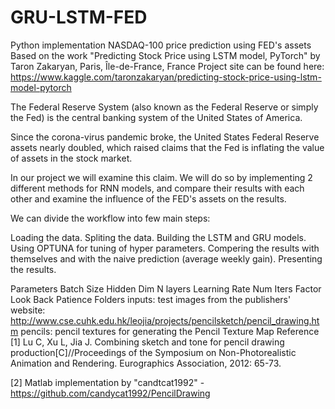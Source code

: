 # GRU-LSTM-FED
Python implementation NASDAQ-100 price prediction using FED's assets 
Based on the work "Predicting Stock Price using LSTM model, PyTorch" by Taron Zakaryan, Paris, Île-de-France, France
Project site can be found here: https://www.kaggle.com/taronzakaryan/predicting-stock-price-using-lstm-model-pytorch

The Federal Reserve System (also known as the Federal Reserve or simply the Fed) is the central banking system of the United States of America.

Since the corona-virus pandemic broke, the United States Federal Reserve 
assets nearly doubled, which raised claims that the Fed is inflating the value of assets in the stock market.

In our project we will examine this claim. We will do so by implementing 2 different methods for RNN models, and compare their results with
each other and examine the influence of the FED's assets on the results.

We can divide the workflow into few main steps:

Loading the data.
Spliting the data.
Building the LSTM and GRU models.
Using OPTUNA for tuning of hyper parameters.
Compering the results with themselves and with the naive prediction (average weekly gain).
Presenting the results.

Parameters
Batch Size
Hidden Dim
N layers
Learning Rate
Num Iters
Factor
Look Back
Patience 
Folders
inputs: test images from the publishers' website: http://www.cse.cuhk.edu.hk/leojia/projects/pencilsketch/pencil_drawing.htm
pencils: pencil textures for generating the Pencil Texture Map
Reference
[1] Lu C, Xu L, Jia J. Combining sketch and tone for pencil drawing production[C]//Proceedings of the Symposium on Non-Photorealistic Animation and Rendering. Eurographics Association, 2012: 65-73.

[2] Matlab implementation by "candtcat1992" - https://github.com/candycat1992/PencilDrawing
